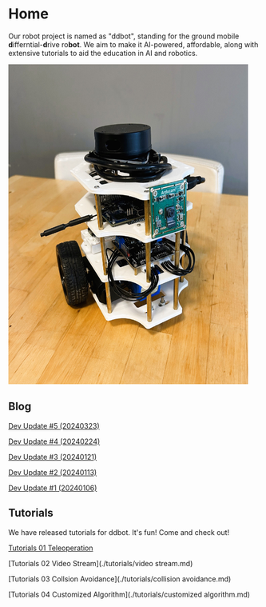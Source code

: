 # Home

Our robot project is named as "ddbot", standing for the ground mobile **d**ifferntial-**d**rive ro**bot**. We aim to make it AI-powered, affordable, along with extensive tutorials to aid the education in AI and robotics.

<img src="./assets/img/IMG_1977.jpeg" alt="ddbot platform" width="480" height="640">

## Blog

[Dev Update #5 (20240323)](./blog/posts/20240323.md)

[Dev Update #4 (20240224)](./blog/posts/20240224.md)

[Dev Update #3 (20240121)](./blog/posts/20240121.md)

[Dev Update #2 (20240113)](./blog/posts/20240113.md)

[Dev Update #1 (20240106)](./blog/posts/20240106.md)

<!-- ## AI capabilities -->

<!-- ## Affordable -->

## Tutorials
We have released tutorials for ddbot. It's fun! Come and check out!

[Tutorials 01 Teleoperation](./tutorials/teleoperation.md)

[Tutorials 02 Video Stream](./tutorials/video stream.md)

[Tutorials 03 Collsion Avoidance](./tutorials/collision avoidance.md)

[Tutorials 04 Customized Algorithm](./tutorials/customized algorithm.md)
